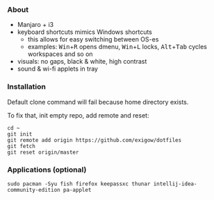 ### About

* Manjaro + i3
* keyboard shortcuts mimics Windows shortcuts
  * this allows for easy switching between OS-es
  * examples: <kbd>Win</kbd>+<kbd>R</kbd> opens dmenu, <kbd>Win</kbd>+<kbd>L</kbd> locks, <kbd>Alt</kbd>+<kbd>Tab</kbd> cycles workspaces and so on
* visuals: no gaps, black & white, high contrast
* sound & wi-fi applets in tray

### Installation

Default clone command will fail because home directory exists. 

To fix that, init empty repo, add remote and reset:

```shell
cd ~
git init
git remote add origin https://github.com/exigow/dotfiles
git fetch
git reset origin/master
```

### Applications (optional)

```shell
sudo pacman -Syu fish firefox keepassxc thunar intellij-idea-community-edition pa-applet
```
